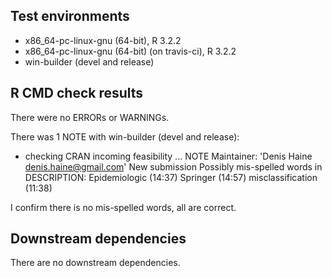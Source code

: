## Test environments
* x86_64-pc-linux-gnu (64-bit), R 3.2.2
* x86_64-pc-linux-gnu (64-bit) (on travis-ci), R 3.2.2
* win-builder (devel and release)

## R CMD check results
There were no ERRORs or WARNINGs. 

There was 1 NOTE with win-builder (devel and release):

* checking CRAN incoming feasibility ... NOTE
Maintainer: 'Denis Haine <denis.haine@gmail.com>'
New submission
Possibly mis-spelled words in DESCRIPTION:
  Epidemiologic (14:37)
  Springer (14:57)
  misclassification (11:38)

I confirm there is no mis-spelled words, all are correct.

## Downstream dependencies
There are no downstream dependencies.

